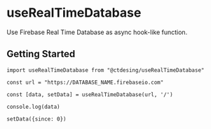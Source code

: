 # useRealTimeDatabase

Use Firebase Real Time Database as async hook-like function.

## Getting Started

```
import useRealTimeDatabase from "@ctdesing/useRealTimeDatabase"

const url = "https://DATABASE_NAME.firebaseio.com"

const [data, setData] = useRealTimeDatabase(url, '/')

console.log(data)

setData({since: 0})
```
